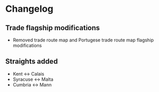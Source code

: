 # Changelog
## Trade flagship modifications
- Removed trade route map and Portugese trade route map flagship modifications
## Straights added
- Kent <-> Calais
- Syracuse <-> Malta
- Cumbria <-> Mann

